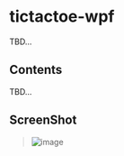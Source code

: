 # tictactoe-wpf
TBD...

## Contents
TBD...

## ScreenShot
> ![image](https://user-images.githubusercontent.com/52397976/127074635-81430bef-6068-4dec-bb37-9c2932515aff.png)
